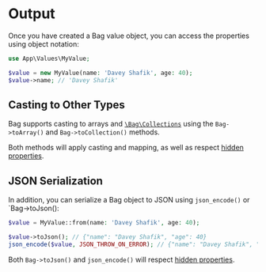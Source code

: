 # Output

Once you have created a Bag value object, you can access the properties using object notation:

```php
use App\Values\MyValue;

$value = new MyValue(name: 'Davey Shafik', age: 40);
$value->name; // 'Davey Shafik'
```

## Casting to Other Types

Bag supports casting to arrays and [`\Bag\Collections`](./collections.md##extending-laravel-collections) using the
`Bag->toArray()` and `Bag->toCollection()` methods.

Both methods will apply casting and mapping, as well as respect [hidden properties](./hidden).

## JSON Serialization

In addition, you can serialize a Bag object to JSON using `json_encode()` or `Bag->toJson():

```php
$value = MyValue::from(name: 'Davey Shafik', age: 40);

$value->toJson(); // {"name": "Davey Shafik", "age": 40}
json_encode($value, JSON_THROW_ON_ERROR); // {"name": "Davey Shafik", "age": 40}
```

Both `Bag->toJson()` and `json_encode()` will respect [hidden properties](./hidden).
